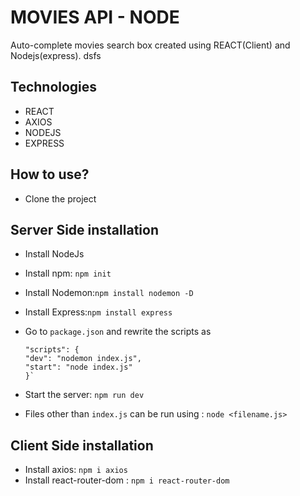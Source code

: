 # MOVIES API - NODE

Auto-complete movies search box created using REACT(Client) and Nodejs(express). dsfs

## Technologies

- REACT
- AXIOS
- NODEJS
- EXPRESS

## How to use?

- Clone the project

## Server Side installation

- Install NodeJs
- Install npm: `npm init`
- Install Nodemon:`npm install nodemon -D`
- Install Express:`npm install express`
- Go to `package.json` and rewrite the scripts as

  ```
  "scripts": {
  "dev": "nodemon index.js",
  "start": "node index.js"
  }`

  ```

- Start the server: `npm run dev`
- Files other than `index.js` can be run using : `node <filename.js>`

## Client Side installation

- Install axios: `npm i axios`
- Install react-router-dom : `npm i react-router-dom`
